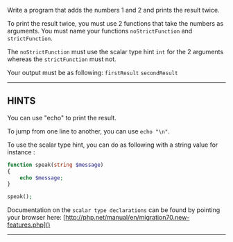Write a program that adds the numbers 1 and 2 and prints the result twice.

To print the result twice, you must use 2 functions that take the numbers as arguments.
You must name your functions `noStrictFunction` and `strictFunction`.

The `noStrictFunction` must use the scalar type hint `int` for the 2 arguments whereas the `strictFunction` must not.

Your output must be as following:
`firstResult`
`secondResult`

----------------------------------------------------------------------
## HINTS

You can use "echo" to print the result.

To jump from one line to another, you can use 
`echo "\n"`.

To use the scalar type hint, you can do as following with a string value for instance :
```php
function speak(string $message) 
{
    echo $message;
}

speak();
```

Documentation on the `scalar type declarations` can be found by pointing your browser here:
  [http://php.net/manual/en/migration70.new-features.php]()

----------------------------------------------------------------------
